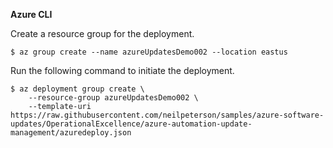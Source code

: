 **Azure CLI**

Create a resource group for the deployment.

```azurecli
$ az group create --name azureUpdatesDemo002 --location eastus
```

Run the following command to initiate the deployment.

```azurecli
$ az deployment group create \
    --resource-group azureUpdatesDemo002 \
    --template-uri https://raw.githubusercontent.com/neilpeterson/samples/azure-software-updates/OperationalExcellence/azure-automation-update-management/azuredeploy.json
```